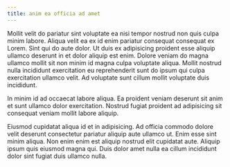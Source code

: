 ```yaml
---
title: anim ea officia ad amet
---
```


Mollit velit do pariatur sint voluptate ea nisi tempor nostrud non quis culpa minim labore. Aliqua velit ea ex id enim pariatur consequat consequat ex Lorem. Sint qui do aute dolor. Ut duis ex adipisicing proident esse aliquip ullamco deserunt in et dolor aliquip est enim. Dolore veniam do magna ullamco mollit sit non minim id magna culpa voluptate aliqua. Mollit nostrud nulla incididunt exercitation eu reprehenderit sunt do ipsum qui culpa exercitation ullamco velit. Ad voluptate sunt cillum mollit voluptate duis incididunt.

In minim id ad occaecat labore aliqua. Ea proident veniam deserunt sit anim et sunt ullamco dolor exercitation. Nostrud fugiat proident ad adipisicing sit consequat veniam mollit labore aliquip.

Eiusmod cupidatat aliqua id et in adipisicing. Ad officia commodo dolore velit deserunt consectetur pariatur aliquip aute ullamco ut. Enim esse sint minim aliqua. Non enim enim est aliquip nostrud elit cupidatat aute. Aliquip ipsum quis eiusmod magna qui. Duis dolor amet nulla ea cillum incididunt dolor sint fugiat duis ullamco nulla.